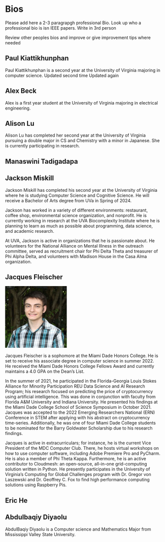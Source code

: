 # Bios

Please add here a 2-3 paragrapgh professional Bio. Look up who a professional bio is isn IEEE papers. Write in 3rd person

Review other peoples bios and improve or give improvement tips where needed

## Paul Kiattikhunphan

Paul Kiattikhunphan is a second year at the University of Virginia majoring in computer science. 
Updated second time
Updated again

## Alex Beck

Alex is a first year student at the University of Virginia
majoring in electrical engineering.



## Alison Lu

Alison Lu has completed her second year at the University of Virginia pursuing a
double major in CS and Chemistry with a minor in Japanese.
She is currently participating in research.

## Manaswini Tadigadapa

## Jackson Miskill

Jackson Miskill has completed his second year at the University
of Virginia where he is studying Computer Science and Cognitive
Science. He will receive a Bachelor of Arts degree from UVa in
Spring of 2024. 

Jackson has worked in a variety of different environments:
restaurant, coffee shop, environmental science organization,
and nonprofit. He is currently working in research at the 
UVA Biocomplexity Institute where he is planning to learn as much
as possible about programming, data science, and academic research.


At UVA, Jackson is active in organizations that he is passionate
about. He volunteers for the National Alliance on Mental 
Illness in the outreach committee, served as recruitment chair
for Phi Delta Theta and treasurer of Phi Alpha Delta, and 
volunteers with Madison House in the Casa Alma organization. 

## Jacques Fleischer

![Jacques's Picture](project/images/bio/jacques.jpg)

Jacques Fleischer is a sophomore at the Miami Dade Honors College. 
He is set to receive his associate degree in computer science in 
summer 2022. He received the Miami Dade Honors College Fellows 
Award and currently maintains a 4.0 GPA on the Dean’s List.

In the summer of 2021, he participated in the Florida-Georgia 
Louis Stokes Alliance for Minority Participation REU Data
Science and AI Research Program; his research focused on 
predicting the price of cryptocurrency using artificial
intelligence. This was done in conjunction with faculty from 
Florida A&M University and Indiana University. He presented
his findings at the Miami Dade College School of Science 
Symposium in October 2021. Jacques was accepted to the 2022
Emerging Researchers National (ERN) Conference in STEM after 
applying with his abstract on cryptocurrency time-series.
Additionally, he was one of four Miami Dade College students 
to be nominated for the Barry Goldwater Scholarship due to
his research findings.

Jacques is active in extracurriculars; for instance, he is the 
current Vice President of the MDC Computer Club. There, he hosts 
virtual workshops on how to use computer software, including 
Adobe Premiere Pro and PyCharm. He is also a member of Phi Theta 
Kappa. Furthermore, he is an active contributor to Cloudmesh: an 
open-source, all-in-one grid-computing solution written in 
Python. He presently participates in the University of Virginia’s 
Computing for Global Challenges program with Dr. 
Gregor von Laszewski and Dr. Geoffrey C. Fox to find high 
performance computing solutions using Raspberry Pis.

## Eric He

## Abdulbaqiy Diyaolu
 
AbdulBaqiy Diyaolu is a Computer science and Mathematics Major from
Mississippi Valley State University.


